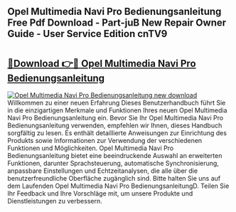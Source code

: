 ## Opel Multimedia Navi Pro Bedienungsanleitung Free Pdf Download - Part-juB New Repair Owner Guide - User Service Edition cnTV9

# <h2><a href="http://df4b0tq.blite.top/?on=Opel+Multimedia+Navi+Pro+Bedienungsanleitung">🔗Download 👉🔴 Opel Multimedia Navi Pro Bedienungsanleitung</a></h2>

[![Opel Multimedia Navi Pro Bedienungsanleitung new download](https://i.imgur.com/lujVjoI.png)](http://df4b0tq.blite.top/?on=Opel+Multimedia+Navi+Pro+Bedienungsanleitung)
Willkommen zu einer neuen Erfahrung Dieses Benutzerhandbuch führt Sie in die einzigartigen Merkmale und Funktionen Ihres neuen Opel Multimedia Navi Pro Bedienungsanleitung ein. Bevor Sie Ihr Opel Multimedia Navi Pro Bedienungsanleitung verwenden, empfehlen wir Ihnen, dieses Handbuch sorgfältig zu lesen. Es enthält detaillierte Anweisungen zur Einrichtung des Produkts sowie Informationen zur Verwendung der verschiedenen Funktionen und Möglichkeiten. Opel Multimedia Navi Pro Bedienungsanleitung bietet eine beeindruckende Auswahl an erweiterten Funktionen, darunter Sprachsteuerung, automatische Synchronisierung, anpassbare Einstellungen und Echtzeitanalysen, die alle über die benutzerfreundliche Oberfläche zugänglich sind. Bitte halten Sie uns auf dem Laufenden Opel Multimedia Navi Pro BedienungsanleitungD. Teilen Sie Ihr Feedback und Ihre Vorschläge mit, um unsere Produkte und Dienstleistungen zu verbessern.
